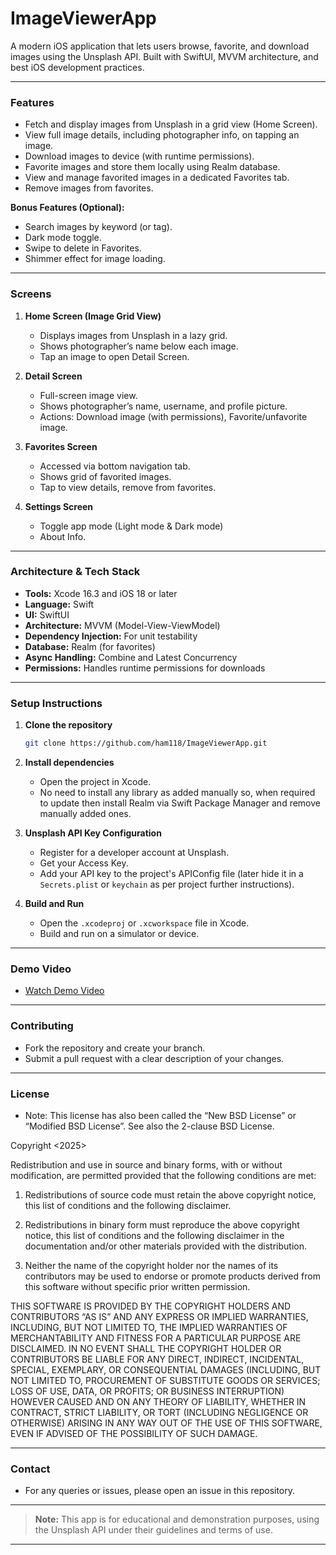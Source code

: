 # ImageViewerApp

A modern iOS application that lets users browse, favorite, and download images using the Unsplash API. Built with SwiftUI, MVVM architecture, and best iOS development practices.

---

### **Features**

- Fetch and display images from Unsplash in a grid view (Home Screen).
- View full image details, including photographer info, on tapping an image.
- Download images to device (with runtime permissions).
- Favorite images and store them locally using Realm database.
- View and manage favorited images in a dedicated Favorites tab.
- Remove images from favorites.

**Bonus Features (Optional):**

- Search images by keyword (or tag).
- Dark mode toggle.
- Swipe to delete in Favorites.
- Shimmer effect for image loading.

---

### **Screens**

1. **Home Screen (Image Grid View)**
   - Displays images from Unsplash in a lazy grid.
   - Shows photographer’s name below each image.
   - Tap an image to open Detail Screen.

2. **Detail Screen**
   - Full-screen image view.
   - Shows photographer’s name, username, and profile picture.
   - Actions: Download image (with permissions), Favorite/unfavorite image.

3. **Favorites Screen**
   - Accessed via bottom navigation tab.
   - Shows grid of favorited images.
   - Tap to view details, remove from favorites.
  
4. **Settings Screen**
   - Toggle app mode (Light mode & Dark mode)
   - About Info.

---

### **Architecture & Tech Stack**
- **Tools:** Xcode 16.3 and iOS 18 or later
- **Language:** Swift
- **UI:** SwiftUI
- **Architecture:** MVVM (Model-View-ViewModel)
- **Dependency Injection:** For unit testability
- **Database:** Realm (for favorites)
- **Async Handling:** Combine and Latest Concurrency
- **Permissions:** Handles runtime permissions for downloads

---

### **Setup Instructions**

1. **Clone the repository**
   ```bash
   git clone https://github.com/ham118/ImageViewerApp.git
   ```

2. **Install dependencies**
   - Open the project in Xcode.
   - No need to install any library as added manually so, when required to update then install Realm via Swift Package Manager and remove manually added ones.

3. **Unsplash API Key Configuration**
   - Register for a developer account at Unsplash.
   - Get your Access Key.
   - Add your API key to the project's APIConfig file (later hide it in a `Secrets.plist` or `keychain` as per project further instructions).

4. **Build and Run**
   - Open the `.xcodeproj` or `.xcworkspace` file in Xcode.
   - Build and run on a simulator or device.

---

### **Demo Video**

- [Watch Demo Video](https://drive.google.com/file/d/14qpitM01fb6qUHGJwqFv8dNgFNvPRgf8/view?usp=sharing)

---

### **Contributing**

- Fork the repository and create your branch.
- Submit a pull request with a clear description of your changes.

---

### **License**

- Note: This license has also been called the “New BSD License” or “Modified BSD License”. See also the 2-clause BSD License.

Copyright <Harsh M> <2025>

Redistribution and use in source and binary forms, with or without modification, are permitted provided that the following conditions are met:

1. Redistributions of source code must retain the above copyright notice, this list of conditions and the following disclaimer.

2. Redistributions in binary form must reproduce the above copyright notice, this list of conditions and the following disclaimer in the documentation and/or other materials provided with the distribution.

3. Neither the name of the copyright holder nor the names of its contributors may be used to endorse or promote products derived from this software without specific prior written permission.

THIS SOFTWARE IS PROVIDED BY THE COPYRIGHT HOLDERS AND CONTRIBUTORS “AS IS” AND ANY EXPRESS OR IMPLIED WARRANTIES, INCLUDING, BUT NOT LIMITED TO, THE IMPLIED WARRANTIES OF MERCHANTABILITY AND FITNESS FOR A PARTICULAR PURPOSE ARE DISCLAIMED. IN NO EVENT SHALL THE COPYRIGHT HOLDER OR CONTRIBUTORS BE LIABLE FOR ANY DIRECT, INDIRECT, INCIDENTAL, SPECIAL, EXEMPLARY, OR CONSEQUENTIAL DAMAGES (INCLUDING, BUT NOT LIMITED TO, PROCUREMENT OF SUBSTITUTE GOODS OR SERVICES; LOSS OF USE, DATA, OR PROFITS; OR BUSINESS INTERRUPTION) HOWEVER CAUSED AND ON ANY THEORY OF LIABILITY, WHETHER IN CONTRACT, STRICT LIABILITY, OR TORT (INCLUDING NEGLIGENCE OR OTHERWISE) ARISING IN ANY WAY OUT OF THE USE OF THIS SOFTWARE, EVEN IF ADVISED OF THE POSSIBILITY OF SUCH DAMAGE.

---

### **Contact**

- For any queries or issues, please open an issue in this repository.

---

> **Note:** This app is for educational and demonstration purposes, using the Unsplash API under their guidelines and terms of use.

---

